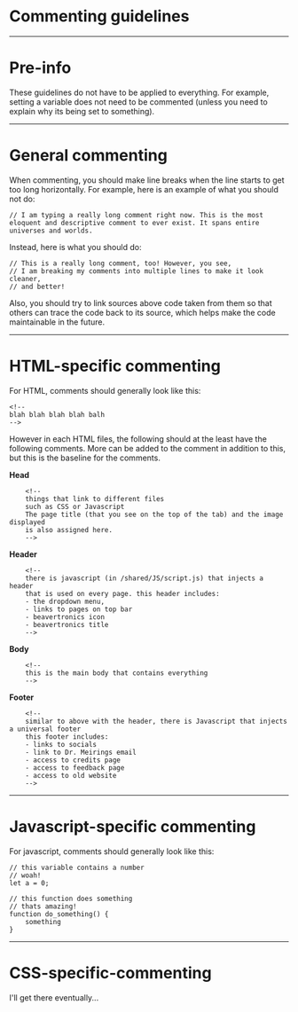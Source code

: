 # **Commenting guidelines**
<!-- So, this is just a bare frame I made (9/30/24) for adding comments to your HTML files when you add / modify them. -->

<!-- *** -->





***
# Pre-info
These guidelines do not have to be applied to everything. For example, setting a variable does not need to be commented (unless you need to explain why its being set to something). 





***
# General commenting
When commenting, you should make line breaks when the line starts to get too long horizontally.
For example, here is an example of what you should not do:

    // I am typing a really long comment right now. This is the most eloquent and descriptive comment to ever exist. It spans entire universes and worlds.

Instead, here is what you should do:
    
    // This is a really long comment, too! However, you see,
    // I am breaking my comments into multiple lines to make it look cleaner,
    // and better!

Also, you should try to link sources above code taken from them so that others can trace the code back to its source, which helps make the code maintainable in the future.





***
# HTML-specific commenting
For HTML, comments should generally look like this:

    <!-- 
    blah blah blah blah balh
    -->

However in each HTML files, the following should at the least have the following comments. More can be added to the comment in addition to this, but this is the baseline for the comments.




**Head**

        <!--
        things that link to different files
        such as CSS or Javascript
        The page title (that you see on the top of the tab) and the image displayed
        is also assigned here.
        -->





**Header**

        <!-- 
        there is javascript (in /shared/JS/script.js) that injects a header
        that is used on every page. this header includes:
        - the dropdown menu,
        - links to pages on top bar
        - beavertronics icon 
        - beavertronics title
        -->





**Body**

        <!-- 
        this is the main body that contains everything 
        -->





**Footer**

        <!-- 
        similar to above with the header, there is Javascript that injects a universal footer
        this footer includes:
        - links to socials
        - link to Dr. Meirings email
        - access to credits page
        - access to feedback page
        - access to old website
        -->





***
# Javascript-specific commenting
For javascript, comments should generally look like this:

    // this variable contains a number
    // woah!
    let a = 0;

    // this function does something
    // thats amazing!
    function do_something() {
        something
    }





***
# CSS-specific-commenting
I'll get there eventually...
